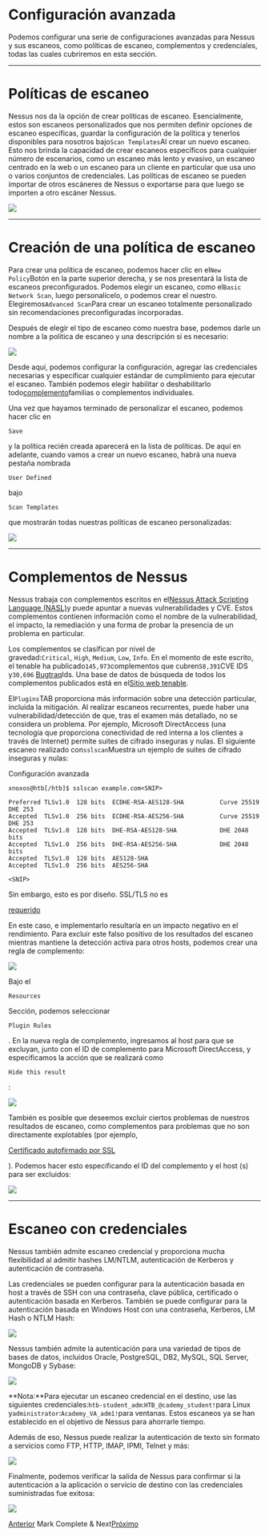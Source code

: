 # Configuración avanzada

Podemos configurar una serie de configuraciones avanzadas para Nessus y sus escaneos, como políticas de escaneo, complementos y credenciales, todas las cuales cubriremos en esta sección.

---

# **Políticas de escaneo**

Nessus nos da la opción de crear políticas de escaneo. Esencialmente, estos son escaneos personalizados que nos permiten definir opciones de escaneo específicas, guardar la configuración de la política y tenerlos disponibles para nosotros bajo`Scan Templates`Al crear un nuevo escaneo. Esto nos brinda la capacidad de crear escaneos específicos para cualquier número de escenarios, como un escaneo más lento y evasivo, un escaneo centrado en la web o un escaneo para un cliente en particular que usa uno o varios conjuntos de credenciales. Las políticas de escaneo se pueden importar de otros escáneres de Nessus o exportarse para que luego se importen a otro escáner Nessus.

![](https://academy.hackthebox.com/storage/modules/108/nessus/nessus_policies.png)

---

# **Creación de una política de escaneo**

Para crear una política de escaneo, podemos hacer clic en el`New Policy`Botón en la parte superior derecha, y se nos presentará la lista de escaneos preconfigurados. Podemos elegir un escaneo, como el`Basic Network Scan`, luego personalícelo, o podemos crear el nuestro. Elegiremos`Advanced Scan`Para crear un escaneo totalmente personalizado sin recomendaciones preconfiguradas incorporadas.

Después de elegir el tipo de escaneo como nuestra base, podemos darle un nombre a la política de escaneo y una descripción si es necesario:

![](https://academy.hackthebox.com/storage/modules/108/nessus/policy.png)

Desde aquí, podemos configurar la configuración, agregar las credenciales necesarias y especificar cualquier estándar de cumplimiento para ejecutar el escaneo. También podemos elegir habilitar o deshabilitarlo todo[complemento](https://docs.tenable.com/nessus/Content/Plugins.htm)familias o complementos individuales.

Una vez que hayamos terminado de personalizar el escaneo, podemos hacer clic en

```
Save
```

y la política recién creada aparecerá en la lista de políticas. De aquí en adelante, cuando vamos a crear un nuevo escaneo, habrá una nueva pestaña nombrada

```
User Defined
```

bajo

```
Scan Templates
```

que mostrarán todas nuestras políticas de escaneo personalizadas:

![](https://academy.hackthebox.com/storage/modules/108/nessus/htb_policydefined.png)

---

# **Complementos de Nessus**

Nessus trabaja con complementos escritos en el[Nessus Attack Scripting Language (NASL)](https://en.wikipedia.org/wiki/Nessus_Attack_Scripting_Language)y puede apuntar a nuevas vulnerabilidades y CVE. Estos complementos contienen información como el nombre de la vulnerabilidad, el impacto, la remediación y una forma de probar la presencia de un problema en particular.

Los complementos se clasifican por nivel de gravedad:`Critical`, `High`, `Medium`, `Low`, `Info`. En el momento de este escrito, el tenable ha publicado`145,973`complementos que cubren`58,391`CVE IDS y`30,696` [Bugtraq](https://en.wikipedia.org/wiki/Bugtraq)Ids. Una base de datos de búsqueda de todos los complementos publicados está en el[Sitio web tenable](https://www.tenable.com/plugins).

El`Plugins`TAB proporciona más información sobre una detección particular, incluida la mitigación. Al realizar escaneos recurrentes, puede haber una vulnerabilidad/detección de que, tras el examen más detallado, no se considera un problema. Por ejemplo, Microsoft DirectAccess (una tecnología que proporciona conectividad de red interna a los clientes a través de Internet) permite suites de cifrado inseguras y nulas. El siguiente escaneo realizado con`sslscan`Muestra un ejemplo de suites de cifrado inseguras y nulas:

Configuración avanzada

```
xnoxos@htb[/htb]$ sslscan example.com<SNIP>

Preferred TLSv1.0  128 bits  ECDHE-RSA-AES128-SHA          Curve 25519 DHE 253
Accepted  TLSv1.0  256 bits  ECDHE-RSA-AES256-SHA          Curve 25519 DHE 253
Accepted  TLSv1.0  128 bits  DHE-RSA-AES128-SHA            DHE 2048 bits
Accepted  TLSv1.0  256 bits  DHE-RSA-AES256-SHA            DHE 2048 bits
Accepted  TLSv1.0  128 bits  AES128-SHA
Accepted  TLSv1.0  256 bits  AES256-SHA

<SNIP>

```

Sin embargo, esto es por diseño. SSL/TLS no es

[requerido](https://directaccess.richardhicks.com/2014/09/23/directaccess-ip-https-ssl-and-tls-insecure-cipher-suites/)

En este caso, e implementarlo resultaría en un impacto negativo en el rendimiento. Para excluir este falso positivo de los resultados del escaneo mientras mantiene la detección activa para otros hosts, podemos crear una regla de complemento:

![](https://academy.hackthebox.com/storage/modules/108/nessus/plugin_rules.png)

Bajo el

```
Resources
```

Sección, podemos seleccionar

```
Plugin Rules
```

. En la nueva regla de complemento, ingresamos al host para que se excluyan, junto con el ID de complemento para Microsoft DirectAccess, y especificamos la acción que se realizará como

```
Hide this result
```

:

![](https://academy.hackthebox.com/storage/modules/108/nessus/new-rule.png)

También es posible que deseemos excluir ciertos problemas de nuestros resultados de escaneo, como complementos para problemas que no son directamente explotables (por ejemplo,

[Certificado autofirmado por SSL](https://www.tenable.com/plugins/nessus/57582)

). Podemos hacer esto especificando el ID del complemento y el host (s) para ser excluidos:

![](https://academy.hackthebox.com/storage/modules/108/nessus/plugins2.png)

---

# **Escaneo con credenciales**

Nessus también admite escaneo credencial y proporciona mucha flexibilidad al admitir hashes LM/NTLM, autenticación de Kerberos y autenticación de contraseña.

Las credenciales se pueden configurar para la autenticación basada en host a través de SSH con una contraseña, clave pública, certificado o autenticación basada en Kerberos. También se puede configurar para la autenticación basada en Windows Host con una contraseña, Kerberos, LM Hash o NTLM Hash:

![](https://academy.hackthebox.com/storage/modules/108/nessus/creds.png)

Nessus también admite la autenticación para una variedad de tipos de bases de datos, incluidos Oracle, PostgreSQL, DB2, MySQL, SQL Server, MongoDB y Sybase:

![](https://academy.hackthebox.com/storage/modules/108/nessus/db_creds.png)

**Nota:**Para ejecutar un escaneo credencial en el destino, use las siguientes credenciales:`htb-student_adm`:`HTB_@cademy_student!`para Linux y`administrator`:`Academy_VA_adm1!`para ventanas. Estos escaneos ya se han establecido en el objetivo de Nessus para ahorrarle tiempo.

Además de eso, Nessus puede realizar la autenticación de texto sin formato a servicios como FTP, HTTP, IMAP, IPMI, Telnet y más:

![](https://academy.hackthebox.com/storage/modules/108/nessus/plaintext_auth.png)

Finalmente, podemos verificar la salida de Nessus para confirmar si la autenticación a la aplicación o servicio de destino con las credenciales suministradas fue exitosa:

![](https://academy.hackthebox.com/storage/modules/108/nessus/sqlserv.png)

[Anterior](https://academy.hackthebox.com/module/108/section/1029) Mark Complete & Next[Próximo](https://academy.hackthebox.com/module/108/section/1024)